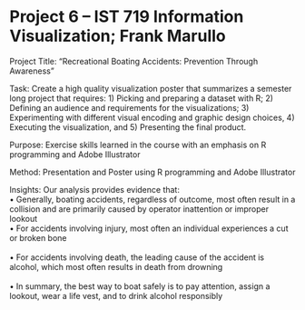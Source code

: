 # Project 6 – IST 719 Information Visualization; Frank Marullo

Project Title: “Recreational Boating Accidents: Prevention Through Awareness”

Task: Create a high quality visualization poster that summarizes a semester long project that requires: 1) Picking and preparing a dataset with R; 2) Defining an audience and requirements for the visualizations; 3) Experimenting with different visual encoding and graphic design choices, 4) Executing the visualization, and 5) Presenting the final product.

Purpose: Exercise skills learned in the course with an emphasis on R programming and Adobe Illustrator

Method: Presentation and Poster using R programming and Adobe Illustrator

Insights: Our analysis provides evidence that:<br/>
•	Generally, boating accidents, regardless of outcome, most often result in a collision and are primarily caused by operator inattention or improper lookout<br/>
•	For accidents involving injury, most often an individual experiences a cut or broken bone<br/>  
•	For accidents involving death, the leading cause of the accident is alcohol, which most often results in death from drowning<br/>   
•	In summary, the best way to boat safely is to pay attention, assign a lookout, wear a life vest, and to drink alcohol responsibly<br/>

